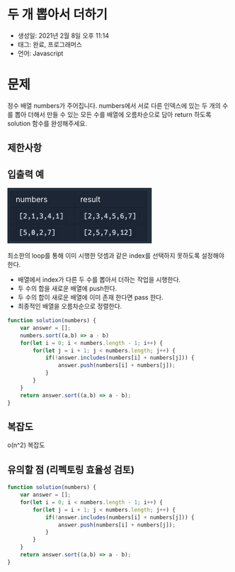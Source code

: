 # 두 개 뽑아서 더하기

- 생성일: 2021년 2월 8일 오후 11:14
- 태그: 완료, 프로그래머스
- 언어: Javascript

# 문제

정수 배열 numbers가 주어집니다. numbers에서 서로 다른 인덱스에 있는 두 개의 수를 뽑아 더해서 만들 수 있는 모든 수를 배열에 오름차순으로 담아 return 하도록 solution 함수를 완성해주세요.

## 제한사항

## 입출력 예

![src/_2021-02-08__11.15.21.png](src/_2021-02-08__11.15.21.png)

최소한의 loop를 통해 이미 시행한 덧셈과 같은 index를 선택하지 못하도록 설정해야 한다.

- 배열에서 index가 다른 두 수를 뽑아서 더하는 작업을 시행한다.
- 두 수의 합을 새로운 배열에 push한다.
- 두 수의 합이 새로운 배열에 이미 존재 한다면 pass 한다.
- 최종적인 배열을 오름차순으로 정렬한다.

```jsx
function solution(numbers) {
    var answer = [];
    numbers.sort((a,b) => a - b)
    for(let i = 0; i < numbers.length - 1; i++) {
        for(let j = i + 1; j < numbers.length; j++) {
            if(!answer.includes(numbers[i] + numbers[j])) {
                answer.push(numbers[i] + numbers[j]);   
            }
        }
    }
    return answer.sort((a,b) => a - b);
}
```

## 복잡도

o(n^2) 복잡도

## 유의할 점 (리펙토링 효율성 검토)

```jsx
function solution(numbers) {
    var answer = [];
    for(let i = 0; i < numbers.length - 1; i++) {
        for(let j = i + 1; j < numbers.length; j++) {
            if(!answer.includes(numbers[i] + numbers[j])) {
                answer.push(numbers[i] + numbers[j]);   
            }
        }
    }
    return answer.sort((a,b) => a - b);
}
```